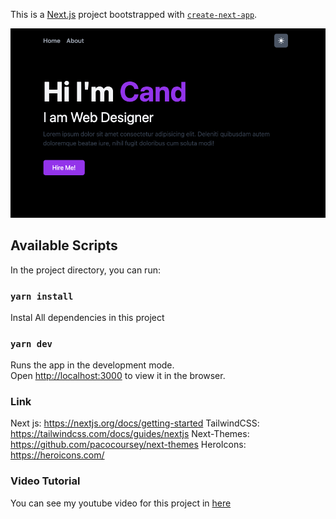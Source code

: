 This is a [Next.js](https://nextjs.org/) project bootstrapped with [`create-next-app`](https://github.com/vercel/next.js/tree/canary/packages/create-next-app).

![Project Preview](./dark.png)

## Available Scripts

In the project directory, you can run:

### `yarn install`

Instal All dependencies in this project

### `yarn dev`

Runs the app in the development mode.<br />
Open [http://localhost:3000](http://localhost:3000) to view it in the browser.

### Link

Next js: https://nextjs.org/docs/getting-started
TailwindCSS: https://tailwindcss.com/docs/guides/nextjs
Next-Themes: https://github.com/pacocoursey/next-themes
HeroIcons: https://heroicons.com/

### Video Tutorial

You can see my youtube video for this project in [here](https://youtu.be/z2B3gRt2nj0)